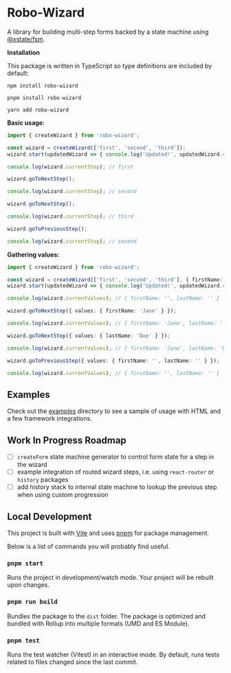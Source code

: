# Robo-Wizard

A library for building multi-step forms backed by a state machine using [@xstate/fsm](https://xstate.js.org/docs/packages/xstate-fsm/).

**Installation**

This package is written in TypeScript so type definitions are included by default:

```
npm install robo-wizard
```

```
pnpm install robo-wizard
```

```
yarn add robo-wizard
```

**Basic usage:**

```typescript
import { createWizard } from 'robo-wizard';

const wizard = createWizard(['first', 'second', 'third']);
wizard.start(updatedWizard => { console.log('Updated!', updatedWizard.currentStep) });

console.log(wizard.currentStep); // first

wizard.goToNextStep();

console.log(wizard.currentStep); // second

wizard.goToNextStep();

console.log(wizard.currentStep); // third

wizard.goToPreviousStep();

console.log(wizard.currentStep); // second
```

**Gathering values:**

```typescript
import { createWizard } from 'robo-wizard';

const wizard = createWizard(['first', 'second', 'third'], { firstName: '', lastName: '' });
wizard.start(updatedWizard => { console.log('Updated!', updatedWizard.currentStep), updatedWizard.currentValues });

console.log(wizard.currentValues); // { firstName: '', lastName: '' }

wizard.goToNextStep({ values: { firstName: 'Jane' } });

console.log(wizard.currentValues); // { firstName: 'Jane', lastName: '' }

wizard.goToNextStep({ values: { lastName: 'Doe' } });

console.log(wizard.currentValues); // { firstName: 'Jane', lastName: 'Doe' }

wizard.goToPreviousStep({ values: { firstName: '', lastName: '' } });

console.log(wizard.currentValues); // { firstName: '', lastName: '' }
```

## Examples

Check out the [examples](./examples/) directory to see a sample of usage with HTML and a few framework integrations.

## Work In Progress Roadmap

- [ ] `createForm` state machine generator to control form state for a step in the wizard
- [ ] example integration of routed wizard steps, i.e. using `react-router` or `history` packages
- [ ] add history stack to internal state machine to lookup the previous step when using custom progression

## Local Development

This project is built with [Vite](https://vitejs.dev/) and uses [pnpm](https://pnpm.io/) for package management.

Below is a list of commands you will probably find useful.

### `pnpm start`

Runs the project in development/watch mode. Your project will be rebuilt upon changes.

### `pnpm run build`

Bundles the package to the `dist` folder.
The package is optimized and bundled with Rollup into multiple formats (UMD and ES Module).

### `pnpm test`

Runs the test watcher (Vitest) in an interactive mode.
By default, runs tests related to files changed since the last commit.

